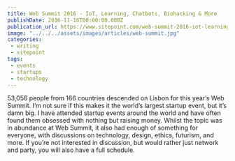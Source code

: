 ```yaml
---
title: Web Summit 2016 - IoT, Learning, Chatbots, Biohacking & More
publishDate: 2016-11-16T00:00:00.000Z
publication_url: https://www.sitepoint.com/web-summit-2016-iot-learning-chatbots-biohacking-more/
image: "../../../assets/images/articles/web-summit.jpg"
categories:
 - writing
 - sitepoint
tags:
 - events
 - startups
 - technology
---
```


53,056 people from 166 countries descended on Lisbon for this year’s Web Summit. I’m not sure if this makes it the world’s largest startup event, but it’s damn big. I have attended startup events around the world and have often found them obsessed with nothing but raising money. Whilst the topic was in abundance at Web Summit, it also had enough of something for everyone, with discussions on technology, design, ethics, futurism, and more. If you’re not interested in discussion, but would rather just network and party, you will also have a full schedule.
